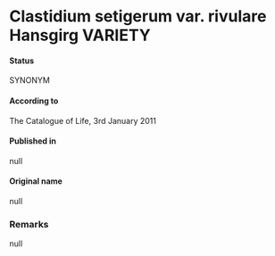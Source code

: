 Clastidium setigerum var. rivulare Hansgirg VARIETY
=======

#### Status
SYNONYM

#### According to
The Catalogue of Life, 3rd January 2011

#### Published in
null

#### Original name
null

### Remarks
null